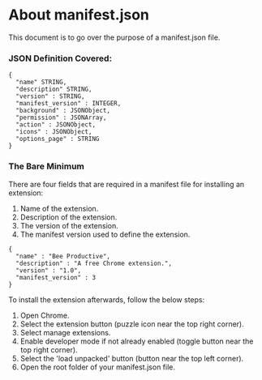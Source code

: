 # About manifest.json
This document is to go over the purpose of a manifest.json file. 

### JSON Definition Covered:
```json:
{
  "name" STRING,
  "description" STRING,
  "version" : STRING,
  "manifest_version" : INTEGER,
  "background" : JSONObject,
  "permission" : JSONArray,
  "action" : JSONObject, 
  "icons" : JSONObject,
  "options_page" : STRING
}
```

### The Bare Minimum
There are four fields that are required in a manifest file for installing an extension:
1. Name of the extension. 
2. Description of the extension.
3. The version of the extension. 
4. The manifest version used to define the extension. 

```json:
{
  "name" : "Bee Productive",
  "description" : "A free Chrome extension.",
  "version" : "1.0",
  "manifest_version" : 3
}
```

To install the extension afterwards, follow the below steps:
1. Open Chrome. 
2. Select the extension button (puzzle icon near the top right corner). 
3. Select manage extensions. 
4. Enable developer mode if not already enabled (toggle button near the top right corner). 
5. Select the 'load unpacked' button (button near the top left corner).
6. Open the root folder of your manifest.json file. 

